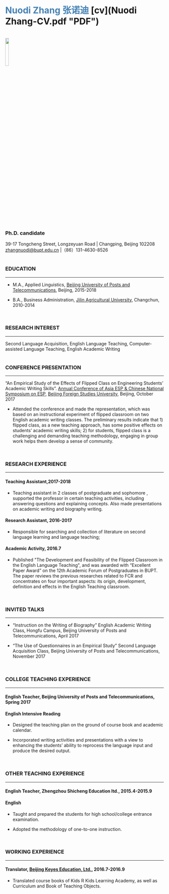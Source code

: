 # <span style="color:SteelBlue ;" >Nuodi Zhang 张诺迪</span> [cv](Nuodi Zhang-CV.pdf "PDF")
<br />  

<img src="https://github.com/cylonsbe/cv/Pic/nuodi.JPG" width="15%" height="15%" >  
<br />

### Ph.D. candidate  

39-17 Tongcheng Street, Longzeyuan Road | Changping, Beijing 102208  
zhangnuodi@bupt.edu.cn |（86）131-4630-8526  
<br />

### EDUCATION
___
- M.A., Applied Linguistics, [Beijing University of Posts and Telecommunications](https://www.bupt.edu.cn "BUPT"), Beijing, 2015-2018 

- B.A., Business Administration, [Jilin Agricultural University](https://jlaueng.jlau.edu.cn "JLAU"), Changchun, 2010-2014
<br />

### RESEARCH INTEREST
---
Second Language Acquisition, English Language Teaching, Computer-assisted Language Teaching, English Academic Writing  
<br />

### CONFERENCE PRESENTATION
---
“An Empirical Study of the Effects of Flipped Class on Engineering Students’ Academic Writing Skills”. [Annual Conference of Asia ESP & Chinese National Symposium on ESP](http://2017.asiaesp.com/), [Beijing Foreign Studies University](http://bfsu.admissions.cn/), Beijing, October 2017
<ul>
<li>Attended the conference and made the representation, which was based on an instructional experiment of flipped classroom on two English academic writing classes. The preliminary results indicate that 1) flipped class, as a new teaching approach, has some positive effects on students’ academic writing skills; 2) for students, flipped class is a challenging and demanding teaching methodology, engaging in group work helps them develop a sense of community.</li>
</ul>  
<br />

### RESEARCH EXPERIENCE  
---
#### Teaching Assistant,2017-2018  
<ul>
<li>Teaching assistant in 2 classes of postgraduate and sophomore , supported the professor in certain teaching activities, including answering questions and explaining concepts. Also made presentations on academic writing and biography writing.</li>
</ul>

#### Research Assistant, 2016-2017  
<ul>
<li>Responsible for searching and collection of literature on second language learning and language teaching;</li>
</ul>

#### Academic Activity, 2016.7  
<ul>
<li>Published "The Development and Feasibility of the Flipped Classroom in the English Language Teaching", and was awarded with “Excellent Paper Award” on the 12th Academic Forum of Postgraduates in BUPT. The paper reviews the previous researches related to FCR and concentrates on four important aspects: its origin, development, definition and effects in the English Teaching classroom.</li>
</ul>
<br />  


### INVITED TALKS  
---
<ul>
<li>“Instruction on the Writing of Biography” English Academic Writing Class, Hongfu Campus, Beijing University of Posts and Telecommunications, April 2017</li>
</ul>
<ul>
<li>“The Use of Questionnaires in an Empirical Study” Second Language Acquisition Class, Beijing University of Posts and Telecommunications, November 2017</li>
</ul>  
<br /> 

### COLLEGE TEACHING EXPERIENCE
---
#### English Teacher, Beijing University of Posts and Telecommunications, Spring 2017  
#### English Intensive Reading
<ul>
<li>Designed the teaching plan on the ground of course book and academic calendar.</li>
</ul>
<ul>
<li>Incorporated writing activities and presentations with a view to enhancing the students’ ability to reprocess the language input and produce the desired output.</li>
</ul>  
<br />

### OTHER TEACHING EXPERIENCE
---
#### English Teacher, Zhengzhou Shicheng Education ltd., 2015.4-2015.9  
#### English 
<ul>
<li>Taught and prepared the students for high school/college entrance examination.</li>
</ul>
<ul>
<li>Adopted the methodology of one-to-one instruction.</li>
</ul>  
<br />

### WORKING EXPERIENCE
---
#### Translator, [Beijing Keyes Education, Ltd.](https://kidsrkids.com/the-kids-r-kids-story/), 2016.7-2016.9
<ul>
<li>Translated course books of Kids R Kids Learning Academy, as well as Curriculum and Book of Teaching Objects.</li>
</ul> 

